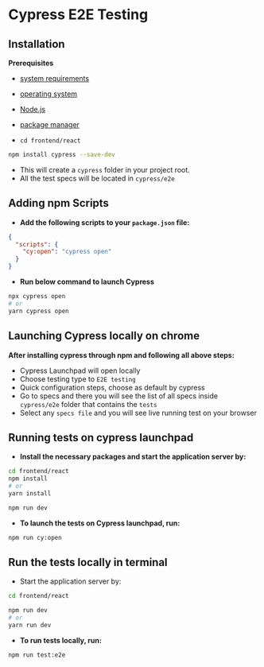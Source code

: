 # Cypress E2E Testing


## Installation

**Prerequisites**
  - [system requirements](https://docs.cypress.io/app/get-started/install-cypress#System-requirements)
  - [operating system](https://docs.cypress.io/app/get-started/install-cypress#Operating-System)
  - [Node.js](https://docs.cypress.io/app/get-started/install-cypress#Nodejs)
  - [package manager](https://docs.cypress.io/app/get-started/install-cypress#Package-Manager)

- `cd frontend/react`
```bash
npm install cypress --save-dev
``` 

- This will create a `cypress` folder in your project root. 
- All the test specs will be located in `cypress/e2e`


## Adding npm Scripts

- **Add the following scripts to your `package.json` file:**

```json
{
  "scripts": {
    "cy:open": "cypress open"
  }
}
```

- **Run below command to launch Cypress**
```bash
npx cypress open
# or
yarn cypress open
```


## Launching Cypress locally on chrome

**After installing cypress through npm and following all above steps:**
 - Cypress Launchpad will open locally
 - Choose testing type to `E2E testing`
 - Quick configuration steps, choose as default by cypress
 - Go to specs and there you will see the list of all specs inside `cypress/e2e` folder that contains the `tests`
 - Select any `specs file` and you will see live running test on your browser



## Running tests on cypress launchpad

- **Install the necessary packages and start the application server by:**
```bash
cd frontend/react
npm install
# or
yarn install

npm run dev
```

- **To launch the tests on Cypress launchpad, run:**
```bash
npm run cy:open
```



## Run the tests locally in terminal

- Start the application server by:
```bash
cd frontend/react

npm run dev
# or
yarn run dev
```


- **To run tests locally, run:**
```bash
npm run test:e2e
```
